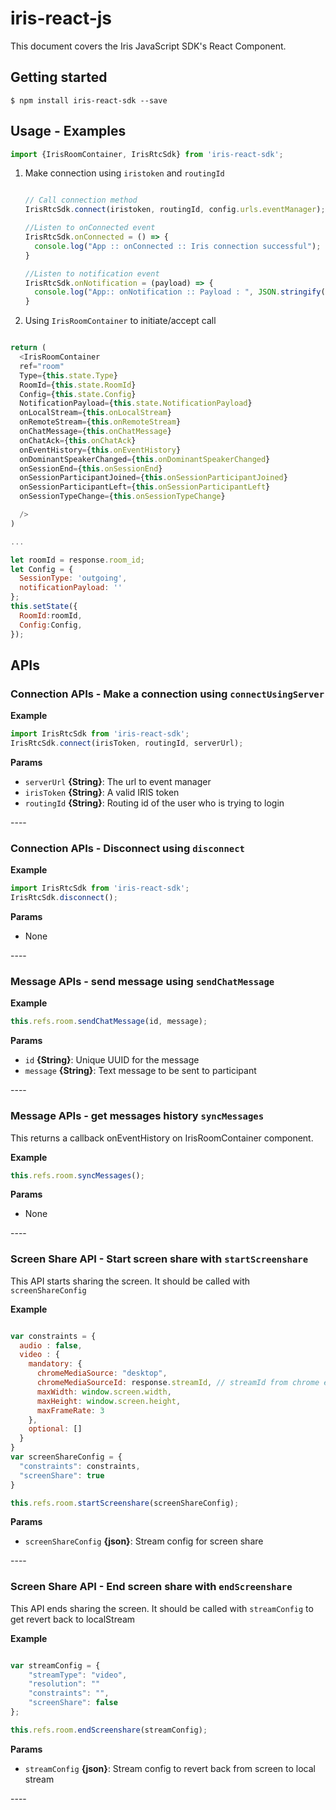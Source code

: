 # iris-react-js
This document covers the Iris JavaScript SDK's React Component.

## Getting started

`$ npm install iris-react-sdk --save`

## Usage - Examples

```javascript
import {IrisRoomContainer, IrisRtcSdk} from 'iris-react-sdk';
```

1. Make connection using `iristoken` and `routingId`
  	```javascript

    // Call connection method
    IrisRtcSdk.connect(iristoken, routingId, config.urls.eventManager);

    //Listen to onConnected event
    IrisRtcSdk.onConnected = () => {
      console.log("App :: onConnected :: Iris connection successful");
    }

    //Listen to notification event
    IrisRtcSdk.onNotification = (payload) => {
      console.log("App:: onNotification :: Payload : ", JSON.stringify(payload));
    }

    ```

2. Using `IrisRoomContainer` to initiate/accept call

```js

return (
  <IrisRoomContainer
  ref="room"
  Type={this.state.Type}
  RoomId={this.state.RoomId}
  Config={this.state.Config}
  NotificationPayload={this.state.NotificationPayload}
  onLocalStream={this.onLocalStream}
  onRemoteStream={this.onRemoteStream}
  onChatMessage={this.onChatMessage}
  onChatAck={this.onChatAck}
  onEventHistory={this.onEventHistory}
  onDominantSpeakerChanged={this.onDominantSpeakerChanged}
  onSessionEnd={this.onSessionEnd}
  onSessionParticipantJoined={this.onSessionParticipantJoined}
  onSessionParticipantLeft={this.onSessionParticipantLeft}
  onSessionTypeChange={this.onSessionTypeChange}

  />
)

...

let roomId = response.room_id;
let Config = {
  SessionType: 'outgoing',
  notificationPayload: ''
};
this.setState({
  RoomId:roomId,
  Config:Config,
});

```

## APIs

<div>

### Connection APIs - Make a connection using `connectUsingServer`

**Example**

```js
import IrisRtcSdk from 'iris-react-sdk';
IrisRtcSdk.connect(irisToken, routingId, serverUrl);
```
**Params**

* `serverUrl` **{String}**: The url to event manager
* `irisToken` **{String}**: A valid IRIS token
* `routingId` **{String}**: Routing id of the user who is trying to login

</div>
----


### Connection APIs - Disconnect using `disconnect`

**Example**

```js
import IrisRtcSdk from 'iris-react-sdk';
IrisRtcSdk.disconnect();
```
**Params**

* None

</div>
----


### Message APIs - send message using `sendChatMessage`

**Example**

```js
this.refs.room.sendChatMessage(id, message);
```
**Params**

* `id` **{String}**: Unique UUID for the message
* `message` **{String}**: Text message to be sent to participant

</div>
----



### Message APIs - get messages history `syncMessages`

This returns a callback onEventHistory on IrisRoomContainer component.

**Example**

```js
this.refs.room.syncMessages();
```
**Params**

* None

</div>
----


### Screen Share API - Start screen share with `startScreenshare`

This API starts sharing the screen. It should be called with `screenShareConfig`

**Example**

```js

var constraints = {
  audio : false,
  video : {
    mandatory: {
      chromeMediaSource: "desktop",
      chromeMediaSourceId: response.streamId, // streamId from chrome extension response
      maxWidth: window.screen.width,
      maxHeight: window.screen.height,
      maxFrameRate: 3
    },
    optional: []
  }
}
var screenShareConfig = {
  "constraints": constraints,
  "screenShare": true
}

this.refs.room.startScreenshare(screenShareConfig);

```
**Params**

* `screenShareConfig` **{json}**: Stream config for screen share

</div>
----


### Screen Share API - End screen share  with `endScreenshare`

This API ends sharing the screen. It should be called with `streamConfig` to get revert back to localStream

**Example**

```js

var streamConfig = {
    "streamType": "video",
    "resolution": ""
    "constraints": "",
    "screenShare": false
};

this.refs.room.endScreenshare(streamConfig);

```
**Params**

* `streamConfig` **{json}**: Stream config to revert back from screen to local stream

</div>
----
